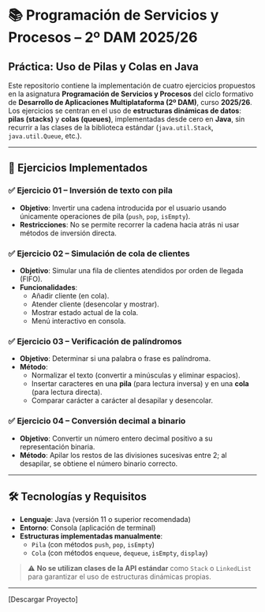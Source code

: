 # 📚 Programación de Servicios y Procesos – 2º DAM 2025/26  
## **Práctica: Uso de Pilas y Colas en Java**

Este repositorio contiene la implementación de cuatro ejercicios propuestos en la asignatura **Programación de Servicios y Procesos** del ciclo formativo de **Desarrollo de Aplicaciones Multiplataforma (2º DAM)**, curso **2025/26**.  
Los ejercicios se centran en el uso de **estructuras dinámicas de datos**: **pilas (stacks)** y **colas (queues)**, implementadas desde cero en **Java**, sin recurrir a las clases de la biblioteca estándar (`java.util.Stack`, `java.util.Queue`, etc.).

---

## 📌 Ejercicios Implementados

### ✅ Ejercicio 01 – Inversión de texto con pila  
- **Objetivo**: Invertir una cadena introducida por el usuario usando únicamente operaciones de pila (`push`, `pop`, `isEmpty`).  
- **Restricciones**: No se permite recorrer la cadena hacia atrás ni usar métodos de inversión directa.

### ✅ Ejercicio 02 – Simulación de cola de clientes  
- **Objetivo**: Simular una fila de clientes atendidos por orden de llegada (FIFO).  
- **Funcionalidades**:
  - Añadir cliente (en cola).
  - Atender cliente (desencolar y mostrar).
  - Mostrar estado actual de la cola.
  - Menú interactivo en consola.

### ✅ Ejercicio 03 – Verificación de palíndromos  
- **Objetivo**: Determinar si una palabra o frase es palíndroma.
- **Método**:  
  - Normalizar el texto (convertir a minúsculas y eliminar espacios).
  - Insertar caracteres en una **pila** (para lectura inversa) y en una **cola** (para lectura directa).
  - Comparar carácter a carácter al desapilar y desencolar.

### ✅ Ejercicio 04 – Conversión decimal a binario  
- **Objetivo**: Convertir un número entero decimal positivo a su representación binaria.
- **Método**: Apilar los restos de las divisiones sucesivas entre 2; al desapilar, se obtiene el número binario correcto.

---

## 🛠️ Tecnologías y Requisitos

- **Lenguaje**: Java (versión 11 o superior recomendada)
- **Entorno**: Consola (aplicación de terminal)
- **Estructuras implementadas manualmente**:
  - `Pila` (con métodos `push`, `pop`, `isEmpty`)
  - `Cola` (con métodos `enqueue`, `dequeue`, `isEmpty`, `display`)

> ⚠️ **No se utilizan clases de la API estándar** como `Stack` o `LinkedList` para garantizar el uso de estructuras dinámicas propias.

---

[Descargar Proyecto]
